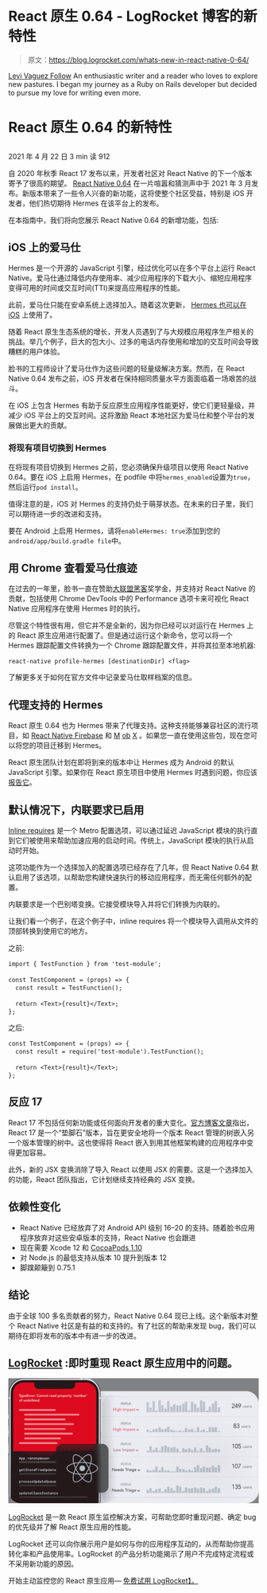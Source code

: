 # React 原生 0.64 - LogRocket 博客的新特性

> 原文：<https://blog.logrocket.com/whats-new-in-react-native-0-64/>

[Levi Vaguez Follow](https://blog.logrocket.com/author/levivaguez/) An enthusiastic writer and a reader who loves to explore new pastures. I began my journey as a Ruby on Rails developer but decided to pursue my love for writing even more.

# React 原生 0.64 的新特性

## 

2021 年 4 月 22 日 3 min 读 912

自 2020 年秋季 React 17 发布以来，开发者社区对 React Native 的下一个版本寄予了很高的期望。 [React Native 0.64](https://reactnative.dev/blog/2021/03/12/version-0.64) 在一片喧嚣和猜测声中于 2021 年 3 月发布。新版本带来了一些令人兴奋的新功能，这将使整个社区受益，特别是 iOS 开发者，他们热切期待 Hermes 在该平台上的发布。

在本指南中，我们将向您展示 React Native 0.64 的新增功能，包括:

## iOS 上的爱马仕

Hermes 是一个开源的 JavaScript 引擎，经过优化可以在多个平台上运行 React Native。爱马仕通过降低内存使用率、减少应用程序的下载大小、缩短应用程序变得可用的时间或交互时间(TTI)来提高应用程序的性能。

此前，爱马仕只能在安卓系统上选择加入。随着这次更新， [Hermes 也可以在 iOS](https://blog.logrocket.com/getting-started-with-hermes-in-react-native/) 上使用了。

随着 React 原生生态系统的增长，开发人员遇到了与大规模应用程序生产相关的挑战。举几个例子，巨大的包大小、过多的电话内存使用和增加的交互时间会导致糟糕的用户体验。

脸书的工程师设计了爱马仕作为这些问题的轻量级解决方案。然而，在 React Native 0.64 发布之前，iOS 开发者在保持相同质量水平方面面临着一场艰苦的战斗。

在 iOS 上包含 Hermes 有助于反应原生应用程序性能更好，使它们更轻量级，并减少 iOS 平台上的交互时间。这将激励 React 本地社区为爱马仕和整个平台的发展做出更大的贡献。

### 将现有项目切换到 Hermes

在将现有项目切换到 Hermes 之前，您必须确保升级项目以使用 React Native 0.64。要在 iOS 上启用 Hermes，在 podfile 中将`hermes_enabled`设置为`true`，然后运行`pod install`。

值得注意的是，iOS 对 Hermes 的支持仍处于萌芽状态。在未来的日子里，我们可以期待进一步的改进和支持。

要在 Android 上启用 Hermes，请将`enableHermes: true`添加到您的`android/app/build.gradle file`中。

## 用 Chrome 查看爱马仕痕迹

在过去的一年里，脸书一直在赞助[大联盟黑客](https://mlh.io/)奖学金，并支持对 React Native 的贡献，包括使用 Chrome DevTools 中的 Performance 选项卡来可视化 React Native 应用程序在使用 Hermes 时的执行。

尽管这个特性很有用，但它并不是全新的，因为你已经可以对运行在 Hermes 上的 React 原生应用进行配置了。但是通过运行这个新命令，您可以将一个 Hermes 跟踪配置文件转换为一个 Chrome 跟踪配置文件，并将其拉至本地机器:

```
react-native profile-hermes [destinationDir] <flag>

```

了解更多关于如何在官方文件中记录爱马仕取样档案的信息。

## 代理支持的 Hermes

React 原生 0.64 也为 Hermes 带来了代理支持。这种支持能够兼容社区的流行项目，如 [React Native Firebase](https://rnfirebase.io/) 和 [M](https://mobx.js.org/README.html) [ob](https://mobx.js.org/README.html) [X](https://mobx.js.org/README.html) 。如果您一直在使用这些包，现在您可以将您的项目迁移到 Hermes。

React 原生团队计划在即将到来的版本中让 Hermes 成为 Android 的默认 JavaScript 引擎。如果你在 React 原生项目中使用 Hermes 时遇到问题，你应该[报告它](https://github.com/facebook/hermes)。

## 默认情况下，内联要求已启用

[Inline requires](https://reactnative.dev/docs/ram-bundles-inline-requires#inline-requires) 是一个 Metro 配置选项，可以通过延迟 JavaScript 模块的执行直到它们被使用来帮助加速应用的启动时间。传统上，JavaScript 模块的执行从启动时开始。

这项功能作为一个选择加入的配置选项已经存在了几年，但 React Native 0.64 默认启用了该选项，以帮助您构建快速执行的移动应用程序，而无需任何额外的配置。

内联要求是一个巴别塔变换。它接受模块导入并将它们转换为内联的。

让我们看一个例子，在这个例子中，inline requires 将一个模块导入调用从文件的顶部转换到使用它的地方。

之前:

```
import { TestFunction } from 'test-module';

const TestComponent = (props) => {
  const result = TestFunction();

  return <Text>{result}</Text>;
};

```

之后:

```
const TestComponent = (props) => {
  const result = require('test-module').TestFunction();

  return <Text>{result}</Text>;
};

```

## 反应 17

React 17 不包括任何新功能或任何面向开发者的重大变化。[官方博客文章](https://reactjs.org/blog/2020/10/20/react-v17.html)指出，React 17 是一个“垫脚石”版本，旨在更安全地将一个版本 React 管理的树嵌入另一个版本管理的树中。这也使得将 React 嵌入到用其他框架构建的应用程序中变得更加容易。

此外，新的 JSX 变换消除了导入 React 以使用 JSX 的需要。这是一个选择加入的功能，React 团队指出，它计划继续支持经典的 JSX 变换。

## 依赖性变化

*   React Native 已经放弃了对 Android API 级别 16–20 的支持。随着脸书应用程序放弃对这些安卓版本的支持，React Native 也会跟进
*   现在需要 Xcode 12 和 [CocoaPods 1.10](https://github.com/CocoaPods/CocoaPods/releases)
*   对 Node.js 的最低支持从版本 10 提升到版本 12
*   脚蹼颠簸到 0.75.1

## 结论

由于全球 100 多名贡献者的努力，React Native 0.64 现已上线。这个新版本对整个 React Native 社区是有益的和支持的。有了社区的帮助来发现 bug，我们可以期待在即将发布的版本中有进一步的改进。

## [LogRocket](https://lp.logrocket.com/blg/react-native-signup) :即时重现 React 原生应用中的问题。

[![](img/110055665562c1e02069b3698e6cc671.png)](https://lp.logrocket.com/blg/react-native-signup)

[LogRocket](https://lp.logrocket.com/blg/react-native-signup) 是一款 React 原生监控解决方案，可帮助您即时重现问题、确定 bug 的优先级并了解 React 原生应用的性能。

LogRocket 还可以向你展示用户是如何与你的应用程序互动的，从而帮助你提高转化率和产品使用率。LogRocket 的产品分析功能揭示了用户不完成特定流程或不采用新功能的原因。

开始主动监控您的 React 原生应用— [免费试用 LogRocket】。](https://lp.logrocket.com/blg/react-native-signup)